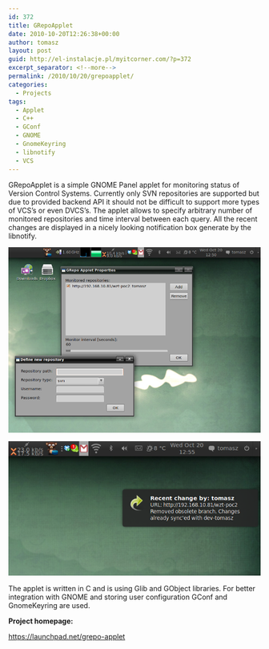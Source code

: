 ```yaml
---
id: 372
title: GRepoApplet
date: 2010-10-20T12:26:38+00:00
author: tomasz
layout: post
guid: http://el-instalacje.pl/myitcorner.com/?p=372
excerpt_separator: <!--more-->
permalink: /2010/10/20/grepoapplet/
categories:
  - Projects
tags:
  - Applet
  - C++
  - GConf
  - GNOME
  - GnomeKeyring
  - libnotify
  - VCS
---
```

GRepoApplet is a simple GNOME Panel applet for monitoring status of Version Control Systems. Currently only SVN repositories are supported but due to provided backend API it should not be difficult to support more types of VCS&#8217;s or even DVCS&#8217;s. The applet allows to specify arbitrary number of monitored repositories and time interval between each query. All the recent changes are displayed in a nicely looking notification box generate by the libnotify. 

<!--more-->

![image SwiftySettings interface](/assets/grepo-applet-new-repository.png)

![image SwiftySettings interface](/assets/grepo-applet-notify-small.png)


The applet is written in C and is using Glib and GObject libraries. For better integration with GNOME and storing user configuration GConf and GnomeKeyring are used.

<!--more-->

**Project homepage:**
  
 <https://launchpad.net/grepo-applet>